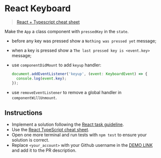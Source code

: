 # React Keyboard

> [React + Typescript cheat sheet](https://mate-academy.github.io/fe-program/js/extra/react-typescript)

Make the `App` a class component with `pressedKey` in the `state`.

- before any key was pressed show a `Nothing was pressed yet` message;
- when a key is pressed show a `The last pressed key is <event.key>` message;
- use `componentDidMount` to add `keyup` handler:

    ```js
    document.addEventListener('keyup', (event: KeyboardEvent) => {
      console.log(event.key);
    });
    ```

- use `removeEventListener` to remove a global handler in `componentWillUnmount`.

## Instructions

- Implement a solution following the [React task guideline](https://github.com/mate-academy/react_task-guideline#react-tasks-guideline).
- Use the [React TypeScript cheat sheet](https://mate-academy.github.io/fe-program/js/extra/react-typescript).
- Open one more terminal and run tests with `npm test` to ensure your solution is correct.
- Replace `<your_account>` with your Github username in the [DEMO LINK](https://nikita-biriukov.github.io/react_keyboard/) and add it to the PR description.
